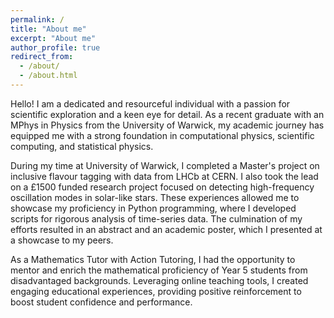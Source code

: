 ```yaml
---
permalink: /
title: "About me"
excerpt: "About me"
author_profile: true
redirect_from: 
  - /about/
  - /about.html
---
```


Hello! I am a dedicated and resourceful individual with a passion for
scientific exploration and a keen eye for detail. As a recent graduate with an
MPhys in Physics from the University of Warwick, my academic journey has
equipped me with a strong foundation in computational physics, scientific
computing, and statistical physics.

During my time at University of Warwick, I completed a Master's project on
inclusive flavour tagging with data from LHCb at CERN. I also took the lead on
a £1500 funded research project focused on detecting high-frequency oscillation
modes in solar-like stars. These experiences allowed me to showcase my
proficiency in Python programming, where I developed scripts for rigorous
analysis of time-series data. The culmination of my efforts resulted in an
abstract and an academic poster, which I presented at a showcase to my peers.

As a Mathematics Tutor with Action Tutoring, I had the opportunity to mentor
and enrich the mathematical proficiency of Year 5 students from disadvantaged
backgrounds. Leveraging online teaching tools, I created engaging educational
experiences, providing positive reinforcement to boost student confidence and
performance.

